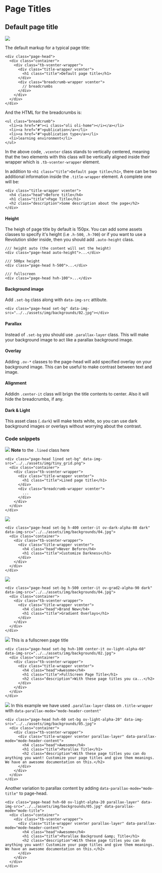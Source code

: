 # Page Titles

## Default page title

![](../.gitbook/assets/pt-1%20%281%29.png)

The default markup for a typical page title:

```text
<div class="page-head">
  <div class="container">
    <div class="tb-vcenter-wrapper">
      <div class="title-wrapper vcenter">
        <h1 class="title">Default page title</h1>
      </div>
      <div class="breadcrumb-wrapper vcenter">
        // breadcrumbs
      </div>
    </div>
  </div>
</div>
```

And the HTML for the breadcrumbs is:

```text
<ul class="breadcrumb">
  <li><a href="#"><i class="oli oli-home"></i></a></li>
  <li><a href="#">publication</a></li>
  <li><a href="#">publication type</a></li>
  <li>learning environment</li>
</ul>
```

In the above code, `.vcenter` class stands to vertically centered, meaning that the two elements with this class will be vertically aligned inside their wrapper which is `.tb-vcenter-wrapper` element.

In addition to `<h1 class="title">Default page title</h1>`, there can be two additional information inside the `.title-wrapper` element. A complete one will be:

```text
<div class="title-wrapper vcenter">
  <h4 class="head">Before title</h4>
  <h1 class="title">Page Title</h1>
  <h2 class="description">Some description about the page</h2>
</div>
```

#### Height

The heigh of page title by default is 150px. You can add some assets classes to specify it's height \(i.e `.h-500`, `.h-700`\) or if you want to use a Revolution slider inside, then you should add `.auto-height` class.

```text
/// height auto (the content will set the height)
<div class="page-head auto-height">...</div>
```

```text
/// 500px height
<div class="page-head h-500">...</div>
```

```text
/// fullscreen
<div class="page-head hvh-100">...</div>
```

#### Background image

Add `.set-bg` class along with `data-img-src` attibute.

```text
<div class="page-head set-bg" data-img-src="../../assets/img/backgrounds/02.jpg"></div>
```

#### Parallax

Instead of `.set-bg` you should use `.parallax-layer` class. This will make your background image to act like a parallax background image.

#### Overlay

Adding `.ov-*` classes to the page-head will add specified overlay on your background image. This can be useful to make contrast between text and image.

#### Alignment

Addidn `.center-it` class will brign the title contents to center. Also it will hide the breadcrumbs, if any.

#### Dark & Light

This asset class \(`.dark`\) will make texts white, so you can use dark background images or overlays without worrying about the contrast.

### Code snippets

![](../.gitbook/assets/pt-2.png) **Note** to the `.lined` class here

```text
<div class="page-head lined set-bg" data-img-src="../../assets/img/tiny_grid.png">
  <div class="container">
    <div class="tb-vcenter-wrapper">
      <div class="title-wrapper vcenter">
        <h1 class="title">Lined page title</h1>
      </div>
      <div class="breadcrumb-wrapper vcenter">
        ...
      </div>
    </div>
  </div>
</div>
```

![](../.gitbook/assets/pt-3.png)

```text
<div class="page-head set-bg h-400 center-it ov-dark-alpha-80 dark" data-img-src="../../assets/img/backgrounds/04.jpg">
  <div class="container">
    <div class="tb-vcenter-wrapper">
      <div class="title-wrapper vcenter">
        <h4 class="head">Never Before</h4>
        <h1 class="title">Customize Darkness</h1>
      </div>
    </div>
  </div>
</div>
```

![](../.gitbook/assets/pt-4.png)

```text
<div class="page-head set-bg h-500 center-it ov-grad2-alpha-90 dark" data-img-src="../../assets/img/backgrounds/04.jpg">
  <div class="container">
    <div class="tb-vcenter-wrapper">
      <div class="title-wrapper vcenter">
        <h4 class="head">Brand New</h4>
        <h1 class="title">Gradient Overlays</h1>
      </div>
    </div>
  </div>
</div>
```

![](../.gitbook/assets/pt-5.png) This is a fullscreen page title

```text
<div class="page-head set-bg hvh-100 center-it ov-light-alpha-60" data-img-src="../../assets/img/backgrounds/02.jpg">
  <div class="container">
    <div class="tb-vcenter-wrapper">
      <div class="title-wrapper vcenter">
        <h4 class="head">Awesome</h4>
        <h1 class="title">FullScreen Page Title</h1>
        <h2 class="description">With these page titles you ca...</h2>
      </div>
    </div>
  </div>
</div>
```

![](../.gitbook/assets/pt-6.png) In this example we have used `.parallax-layer` class on `.title-wrapper` with `data-parallax-mode="mode-header-content"`

```text
<div class="page-head hvh-60 set-bg ov-light-alpha-20" data-img-src="../../assets/img/backgrounds/05.jpg">
  <div class="container">
    <div class="tb-vcenter-wrapper">
      <div class="title-wrapper vcenter parallax-layer" data-parallax-mode="mode-header-content">
        <h4 class="head">Awesome</h4>
        <h1 class="title">Parallax Title</h1>
        <h2 class="description">With these page titles you can do anything you want! Customize your page titles and give them meanings. We have an awesome documentation on this.</h2>
      </div>
    </div>
  </div>
</div>
```

Another variation to parallax content by adding `data-parallax-mode="mode-title"` to page-head.

```text
<div class="page-head hvh-60 ov-light-alpha-20 parallax-layer" data-img-src="../../assets/img/backgrounds/05.jpg" data-parallax-mode="mode-title">
  <div class="container">
    <div class="tb-vcenter-wrapper">
      <div class="title-wrapper vcenter parallax-layer" data-parallax-mode="mode-header-content">
        <h4 class="head">Awesome</h4>
        <h1 class="title">Parallax Background &amp; Title</h1>
        <h2 class="description">With these page titles you can do anything you want! Customize your page titles and give them meanings. We have an awesome documentation on this.</h2>
      </div>
    </div>
  </div>
</div>
```

